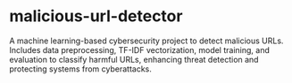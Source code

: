 # malicious-url-detector
A machine learning-based cybersecurity project to detect malicious URLs. Includes data preprocessing, TF-IDF vectorization, model training, and evaluation to classify harmful URLs, enhancing threat detection and protecting systems from cyberattacks.
